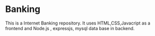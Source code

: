 # Banking
This is a Internet Banking repository. It uses HTML,CSS,Javacript as a frontend and Node.js , expressjs, mysql data base in backend.
